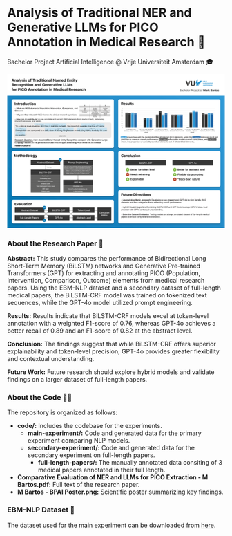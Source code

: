 # Analysis of Traditional NER and Generative LLMs for PICO Annotation in Medical Research 🔬
Bachelor Project Artificial Intelligence @ Vrije Universiteit Amsterdam 🎓 

![Poster](https://github.com/mrkbrts/vu-bpai/blob/main/M%20Bartos%20-%20BPAI%20Poster.png)

### About the Research Paper 📑
**Abstract:** This study compares the performance of Bidirectional Long Short-Term Memory (BiLSTM) networks and Generative Pre-trained Transformers (GPT) for extracting and annotating PICO (Population, Intervention, Comparison, Outcome) elements from medical research papers. Using the EBM-NLP dataset and a secondary dataset of full-length medical papers, the BiLSTM-CRF model was trained on tokenized text sequences, while the GPT-4o model utilized prompt engineering. 

**Results:** Results indicate that BiLSTM-CRF models excel at token-level annotation with a weighted F1-score of 0.76, whereas GPT-4o achieves a better recall of 0.89 and an F1-score of 0.82 at the abstract level.

**Conclusion:** The findings suggest that while BiLSTM-CRF offers superior explainability and token-level precision, GPT-4o provides greater flexibility and contextual understanding.

**Future Work:** Future research should explore hybrid models and validate findings on a larger dataset of full-length papers.

### About the Code 👨‍💻
The repository is organized as follows:

- **code/:** Includes the codebase for the experiments.
  - **main-experiment/:** Code and generated data for the primary experiment comparing NLP models.
  - **secondary-experiment/:** Code and generated data for the secondary experiment on full-length papers.
    - **full-length-papers/:** The manually annotated data consiting of 3 medical papers annotated in their full length.
- **Comparative Evaluation of NER and LLMs for PICO Extraction - M Bartos.pdf:** Full text of the research paper.
- **M Bartos - BPAI Poster.png:** Scientific poster summarizing key findings.
   
### EBM-NLP Dataset 💽
The dataset used for the main experiment can be downloaded from [here](https://github.com/bepnye/EBM-NLP/tree/master).
